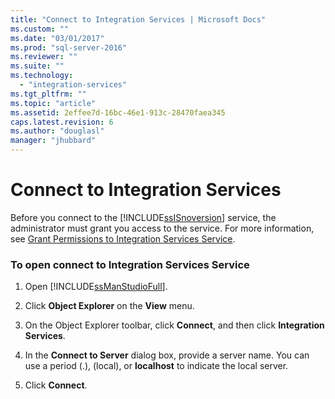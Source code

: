 ```yaml
---
title: "Connect to Integration Services | Microsoft Docs"
ms.custom: ""
ms.date: "03/01/2017"
ms.prod: "sql-server-2016"
ms.reviewer: ""
ms.suite: ""
ms.technology: 
  - "integration-services"
ms.tgt_pltfrm: ""
ms.topic: "article"
ms.assetid: 2effee7d-16bc-46e1-913c-28470faea345
caps.latest.revision: 6
ms.author: "douglasl"
manager: "jhubbard"
---
```

# Connect to Integration Services
  Before you connect to the [!INCLUDE[ssISnoversion](../../advanced-analytics/r-services/includes/ssisnoversion-md.md)] service, the administrator must grant you access to the service. For more information, see [Grant Permissions to Integration Services Service](../../integration-services/service/grant-permissions-to-integration-services-service.md).  
  
### To open connect to Integration Services Service  
  
1.  Open [!INCLUDE[ssManStudioFull](../../advanced-analytics/r-services/includes/ssmanstudiofull-md.md)].  
  
2.  Click **Object Explorer** on the **View** menu.  
  
3.  On the Object Explorer toolbar, click **Connect**, and then click **Integration Services**.  
  
4.  In the **Connect to Server** dialog box, provide a server name. You can use a period (.), (local), or **localhost** to indicate the local server.  
  
5.  Click **Connect**.  
  
  